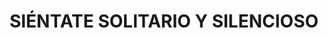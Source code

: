 ---
capo: 0
id: 235
lang: es-es
step: cat
subtitle: ''
tags:
- com
title: SIÉNTATE SOLITARIO Y SILENCIOSO
---